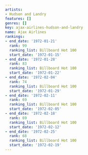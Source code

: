 ```yaml
---
artists:
- Hudson and Landry
features: []
genres: []
key: ajax-airlines-hudson-and-landry
name: Ajax Airlines
rankings:
- end_date: '1972-01-21'
  rank: 99
  ranking_list: Billboard Hot 100
  start_date: '1972-01-15'
- end_date: '1972-01-28'
  rank: 83
  ranking_list: Billboard Hot 100
  start_date: '1972-01-22'
- end_date: '1972-02-04'
  rank: 74
  ranking_list: Billboard Hot 100
  start_date: '1972-01-29'
- end_date: '1972-02-11'
  rank: 69
  ranking_list: Billboard Hot 100
  start_date: '1972-02-05'
- end_date: '1972-02-18'
  rank: 69
  ranking_list: Billboard Hot 100
  start_date: '1972-02-12'
- end_date: '1972-02-25'
  rank: 68
  ranking_list: Billboard Hot 100
  start_date: '1972-02-19'
---
```


